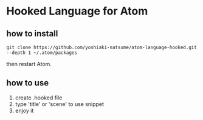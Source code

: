 # Hooked Language for Atom

## how to install

`git clone https://github.com/yoshiaki-natsume/atom-language-hooked.git --depth 1 ~/.atom/packages`

then restart Atom.

## how to use

1. create .hooked file
2. type 'title' or 'scene' to use snippet
3. enjoy it
